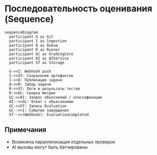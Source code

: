 # Последовательность оценивания (Sequence)

```mermaid
sequenceDiagram
  participant G as Git
  participant I as Ingestion
  participant Q as Queue
  participant R as Runner
  participant GC as GradingCore
  participant AI as AIService
  participant ST as Storage

  G->>I: Webhook push
  I->>ST: Сохранение артефактов
  I->>Q: Публикация задачи
  Q->>R: Забор задачи
  R->>ST: Логи и результаты тестов
  R->>GC: Сводка метрик
  GC->>AI: Запрос объяснений / классификации
  AI-->>GC: Ответ с объяснением
  GC->>ST: Запись Evaluation
  GC-->>I: Событие завершения
  ST-->>(Webhook): EvaluationCompleted
```

## Примечания

- Возможна параллелизация отдельных проверок
- AI вызовы могут быть батчированы
